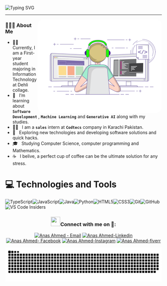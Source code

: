 <img src="https://readme-typing-svg.herokuapp.com?font=Righteous&size=35&duration=4000&pause=1000&random=false&width=500&height=70&lines=Hi+There!+%F0%9F%91%8B;I'm+Anas+Ahmed!" alt="Typing SVG" /><hr>
<img align="right" alt="Coding" width="400" style="border-radius:20px;"
	src="https://raw.githubusercontent.com/devSouvik/devSouvik/master/gif3.gif"/>

<h3> 👨🏻‍💻 About Me </h3>

- 👨‍🎓 &nbsp; Currently, I am a First-year student majoring in Information Technology at Dehli collage.
- 🌱 &nbsp; I’m learning about **`Software Development`** , **`Machine Learning`** and **`Generative AI`** along with my studies.
- 👨‍💻 &nbsp; I am a **`sales`** intern at **`Codtecs`** company in Karachi Pakistan.
- 🤔 &nbsp; Exploring new technologies and developing software solutions and quick hacks.
- 🎓 &nbsp; Studying Computer Science, computer programming and Mathematics.
- ☕ &nbsp; I belive, a perfect cup of coffee can be the ultimate solution for any stress.

# 💻 Technologies and Tools

<!-- https://github.com/Ileriayo/markdown-badges -->
![TypeScript](https://img.shields.io/badge/typescript-%23007ACC.svg?style=for-the-badge&logo=typescript&logoColor=white)![JavaScript](https://img.shields.io/badge/javascript-%23323330.svg?style=for-the-badge&logo=javascript&logoColor=%23F7DF1E)![Java](https://img.shields.io/badge/java-%23ED8B00.svg?style=for-the-badge&logo=openjdk&logoColor=white)![Python](https://img.shields.io/badge/python-3670A0?style=for-the-badge&logo=python&logoColor=ffdd54)![HTML5](https://img.shields.io/badge/html5-%23E34F26.svg?style=for-the-badge&logo=html5&logoColor=white)![CSS3](https://img.shields.io/badge/css3-%231572B6.svg?style=for-the-badge&logo=css3&logoColor=white)![Git](https://img.shields.io/badge/git-%23F05033.svg?style=for-the-badge&logo=git&logoColor=white)![GitHub](https://img.shields.io/badge/github-%23121011.svg?style=for-the-badge&logo=github&logoColor=white)![VS Code Insiders](https://img.shields.io/badge/VS%20Code%20Insiders-35b393.svg?style=for-the-badge&logo=visual-studio-code&logoColor=white)

<h3 align="center" > <img src="https://media.giphy.com/media/iY8CRBdQXODJSCERIr/giphy.gif" width="30" height="30" style="margin-center: 10px;">Connect with me on 🤝: </h3>
 
 
<p align="center">

 <div align="center"  class="icons-social" style="margin-center: 10px;">
<div>   
    <a href="mailto:anasahmedshaikh2007@gmail.com" target="_blank"><img src="https://img.shields.io/badge/-Email-0D1117?style=for-the-badge&logo=protonmail&logoColor=F0DB4F" alt="Anas Ahmed - Email"></a>
<!--     <a href="" target="_blank"><img src="https://img.shields.io/badge/Twitter-0D1117?style=for-the-badge&logo=twitter&logoColor=F0DB4F" alt="Anas Ahmed-Twitter"></a> -->
    <a href="https://www.linkedin.com/in/anas-ahmed-shaikh/" target="_blank"><img src="https://img.shields.io/badge/Linkedin-0D1117?style=for-the-badge&logo=linkedin&logoColor=F0DB4F" alt="Anas Ahmed-Linkedin"></a><br>
    <a href="https://www.facebook.com/profile.php?id=61551632792759" target="_blank"><img src="https://img.shields.io/badge/Facebook-0D1117?style=for-the-badge&logo=Facebook&logoColor=F0DB4F" alt="Anas Ahmed- Facebook"></a>
    <a href="https://www.instagram.com/anasthesia._/" target="_blank"><img src="https://img.shields.io/badge/Instagram-0D1117?style=for-the-badge&logo=instagram&logoColor=F0DB4F" alt="Anas Ahmed-Instagram"></a>
    <a href="https://www.fiverr.com/anasahmed8haikh?public_mode=true" target="_blank"><img src="https://img.shields.io/badge/Fiverr-0D1117?style=for-the-badge&logo=fiverr&logoColor=F0DB4F" alt="Anas Ahmed-fiverr"></a>
    <br>
</div>

</p>
<img src="https://raw.githubusercontent.com/Platane/snk/output/github-contribution-grid-snake.svg" alt="Snake contribution" />
